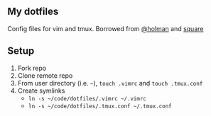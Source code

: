 ## My dotfiles
Config files for vim and tmux. Borrowed from [@holman](https://github.com/holman/dotfiles)
and [square](https://github.com/square/maximum-awesome)

## Setup
1. Fork repo
2. Clone remote repo
3. From user directory (i.e. `~`), `touch .vimrc` and `touch .tmux.conf`
4. Create symlinks
   * `ln -s ~/code/dotfiles/.vimrc ~/.vimrc`
   * `ln -s ~/code/dotfiles/.tmux.conf ~/.tmux.conf`
